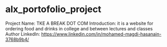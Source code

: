 # alx_portofolio_project
Project Name: 
TKE A BREAK DOT COM
Introduction:
it is a website for ordering food and drinks in college and between lectures and classes
Author LinkedIn:
https://www.linkedin.com/in/mohamed-magdi-hasanain-3768b9b4/
